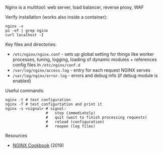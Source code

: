 Nginx is a multitool: web server, load balancer, reverse proxy, WAF

Verify installation (works also inside a container):

```
nginx -v
ps -ef | grep nginx
curl localhost -I
```

Key files and directories:

* `/etc/nginx/nginx.conf` - sets up global setting for things like worker processes, tuning, logging, loading of dynamic modules + references config files in `/etc/nginx/conf.d`
* `/var/log/nginx/access.log` - entry for each request NGINX serves
* `/var/log/nginx/error.log` - errors and debug info (if debug module is enabled)

Useful commands:

```
nginx -t # test configuration
nginx -T # test configurtation and print it
nginx -s <signal> # signal: 
                  #   stop (immediately)
                  #   quit (wait to finish processing requests)
                  #   reload (configuration)
                  #   reopen (log files) 
```

Resources

* [NGINX Cookbook](https://learning.oreilly.com/library/view/nginx-cookbook/9781492049098/) (2019)
